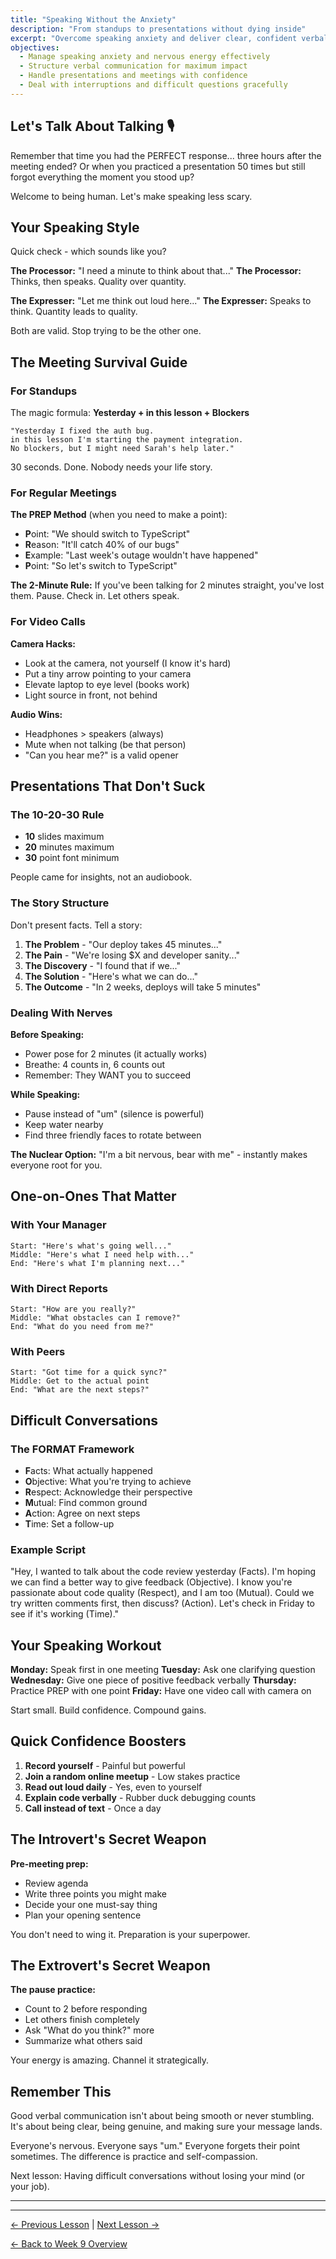 ```yaml
---
title: "Speaking Without the Anxiety"
description: "From standups to presentations without dying inside"
excerpt: "Overcome speaking anxiety and deliver clear, confident verbal communication in meetings and presentations."
objectives:
  - Manage speaking anxiety and nervous energy effectively
  - Structure verbal communication for maximum impact
  - Handle presentations and meetings with confidence
  - Deal with interruptions and difficult questions gracefully
---
```


## Let's Talk About Talking 🎙️

Remember that time you had the PERFECT response... three hours after the meeting ended? Or when you practiced a presentation 50 times but still forgot everything the moment you stood up?

Welcome to being human. Let's make speaking less scary.

## Your Speaking Style

Quick check - which sounds like you?

**The Processor:** "I need a minute to think about that..."
**The Processor:** Thinks, then speaks. Quality over quantity.

**The Expresser:** "Let me think out loud here..."
**The Expresser:** Speaks to think. Quantity leads to quality.

Both are valid. Stop trying to be the other one.

## The Meeting Survival Guide

### For Standups

The magic formula: **Yesterday + in this lesson + Blockers**

```
"Yesterday I fixed the auth bug.
in this lesson I'm starting the payment integration.
No blockers, but I might need Sarah's help later."
```

30 seconds. Done. Nobody needs your life story.

### For Regular Meetings

**The PREP Method** (when you need to make a point):

- **P**oint: "We should switch to TypeScript"
- **R**eason: "It'll catch 40% of our bugs"
- **E**xample: "Last week's outage wouldn't have happened"
- **P**oint: "So let's switch to TypeScript"

**The 2-Minute Rule:** If you've been talking for 2 minutes straight, you've lost them. Pause. Check in. Let others speak.

### For Video Calls

**Camera Hacks:**

- Look at the camera, not yourself (I know it's hard)
- Put a tiny arrow pointing to your camera
- Elevate laptop to eye level (books work)
- Light source in front, not behind

**Audio Wins:**

- Headphones > speakers (always)
- Mute when not talking (be that person)
- "Can you hear me?" is a valid opener

## Presentations That Don't Suck

### The 10-20-30 Rule

- **10** slides maximum
- **20** minutes maximum
- **30** point font minimum

People came for insights, not an audiobook.

### The Story Structure

Don't present facts. Tell a story:

1. **The Problem** - "Our deploy takes 45 minutes..."
2. **The Pain** - "We're losing $X and developer sanity..."
3. **The Discovery** - "I found that if we..."
4. **The Solution** - "Here's what we can do..."
5. **The Outcome** - "In 2 weeks, deploys will take 5 minutes"

### Dealing With Nerves

**Before Speaking:**

- Power pose for 2 minutes (it actually works)
- Breathe: 4 counts in, 6 counts out
- Remember: They WANT you to succeed

**While Speaking:**

- Pause instead of "um" (silence is powerful)
- Keep water nearby
- Find three friendly faces to rotate between

**The Nuclear Option:** "I'm a bit nervous, bear with me" - instantly makes everyone root for you.

## One-on-Ones That Matter

### With Your Manager

```
Start: "Here's what's going well..."
Middle: "Here's what I need help with..."
End: "Here's what I'm planning next..."
```

### With Direct Reports

```
Start: "How are you really?"
Middle: "What obstacles can I remove?"
End: "What do you need from me?"
```

### With Peers

```
Start: "Got time for a quick sync?"
Middle: Get to the actual point
End: "What are the next steps?"
```

## Difficult Conversations

### The FORMAT Framework

- **F**acts: What actually happened
- **O**bjective: What you're trying to achieve
- **R**espect: Acknowledge their perspective
- **M**utual: Find common ground
- **A**ction: Agree on next steps
- **T**ime: Set a follow-up

### Example Script

"Hey, I wanted to talk about the code review yesterday (Facts). I'm hoping we can find a better way to give feedback (Objective). I know you're passionate about code quality (Respect), and I am too (Mutual). Could we try written comments first, then discuss? (Action). Let's check in Friday to see if it's working (Time)."

## Your Speaking Workout

**Monday:** Speak first in one meeting
**Tuesday:** Ask one clarifying question
**Wednesday:** Give one piece of positive feedback verbally
**Thursday:** Practice PREP with one point
**Friday:** Have one video call with camera on

Start small. Build confidence. Compound gains.

## Quick Confidence Boosters

1. **Record yourself** - Painful but powerful
2. **Join a random online meetup** - Low stakes practice
3. **Read out loud daily** - Yes, even to yourself
4. **Explain code verbally** - Rubber duck debugging counts
5. **Call instead of text** - Once a day

## The Introvert's Secret Weapon

**Pre-meeting prep:**

- Review agenda
- Write three points you might make
- Decide your one must-say thing
- Plan your opening sentence

You don't need to wing it. Preparation is your superpower.

## The Extrovert's Secret Weapon

**The pause practice:**

- Count to 2 before responding
- Let others finish completely
- Ask "What do you think?" more
- Summarize what others said

Your energy is amazing. Channel it strategically.

## Remember This

Good verbal communication isn't about being smooth or never stumbling. It's about being clear, being genuine, and making sure your message lands.

Everyone's nervous. Everyone says "um." Everyone forgets their point sometimes. The difference is practice and self-compassion.

Next lesson: Having difficult conversations without losing your mind (or your job).

---

---

[← Previous Lesson](/journey/week-09/03-written-communication/) | [Next Lesson →](/journey/week-09/05-difficult-conversations/)

[← Back to Week 9 Overview](/journey/week-09/)
